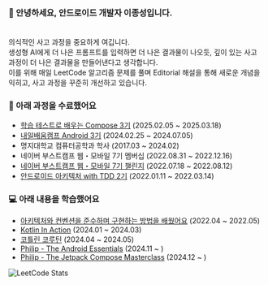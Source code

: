 ### 👋 안녕하세요, 안드로이드 개발자 이종성입니다.</br></br>

의식적인 사고 과정을 중요하게 여깁니다.</br>
생성형 AI에게 더 나은 프롬프트를 입력하면 더 나은 결과물이 나오듯, 깊이 있는 사고 과정이 더 나은 결과물을 만들어낸다고 생각합니다.</br>
이를 위해 매일 LeetCode 알고리즘 문제를 풀며 Editorial 해설을 통해 새로운 개념을 익히고, 사고 과정을 꾸준히 개선하고 있습니다. </br>


### 🌱 아래 과정을 수료했어요
+ [학습 테스트로 배우는 Compose 3기](https://edu.nextstep.camp/c/7OfwiPCo) (2025.02.05 ~ 2025.03.18)</br>
+ [내일배움캠프 Android 3기](https://nbcamp.spartacodingclub.kr/android) (2024.02.25 ~ 2024.07.05)
+ 명지대학교 컴퓨터공학과 학사 (2017.03 ~ 2024.02)</br>
+ 네이버 부스트캠프 웹・모바일 7기 멤버십 (2022.08.31 ~ 2022.12.16)</br>
+ [네이버 부스트캠프 웹・모바일 7기 챌린지](https://boostcamp.connect.or.kr/) (2022.07.18 ~ 2022.08.12)</br>
+ [안드로이드 아키텍처 with TDD 2기](https://edu.nextstep.camp/c/QT9zj8KN) (2022.01.11 ~ 2022.03.14)</br>


### 💻 아래 내용을 학습했어요
+ [아키텍처와 컨벤션을 준수하며 구현하는 방법을 배웠어요](https://github.com/DoTheBestMayB/UpbitAPI/pulls?q=is%3Apr+is%3Aclosed) (2022.04 ~ 2022.05) </br>
+ [Kotlin In Action](https://dodobest.notion.site/Kotlin-In-Action-97bde5492028434a870ba68ae656fd16) (2024.01 ~ 2024.03) </br>
+ [코틀린 코루틴](https://dodobest.notion.site/03ca03fed5784eacb9888c148e5e9619) (2024.04 ~ 2024.05) </br>
+ [Philip - The Android Essentials](https://github.com/DoTheBestMayB/DoRun) (2024.11 ~ ) </br>
+ [Philip - The Jetpack Compose Masterclass](https://github.com/DoTheBestMayB/ComposeStudy) (2024.12 ~ ) </br>

![LeetCode Stats](https://leetcard.jacoblin.cool/DoTheBestMayb?theme=light&font=Marcellus%20SC&ext=heatmap)

<!--
**DoTheBestMayB/DoTheBestMayB** is a ✨ _special_ ✨ repository because its `README.md` (this file) appears on your GitHub profile.

Here are some ideas to get you started:

- 🔭 I’m currently working on ...
- 🌱 I’m currently learning ...
- 👯 I’m looking to collaborate on ...
- 🤔 I’m looking for help with ...
- 💬 Ask me about ...
- 📫 How to reach me: ...
- 😄 Pronouns: ...
- ⚡ Fun fact: ...
-->
